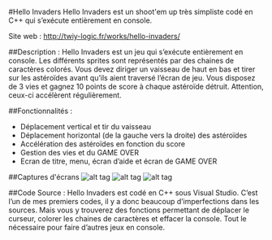 #Hello Invaders
Hello Invaders est un shoot'em up très simpliste codé en C++ qui s’exécute entièrement en console.

Site web : http://twiy-logic.fr/works/hello-invaders/

##Description :
Hello Invaders est un jeu qui s’exécute entièrement en console. Les différents sprites sont représentés par des chaines de caractères colorés. Vous devez diriger un vaisseau de haut en bas et tirer sur les astéroïdes avant qu’ils aient traversé l’écran de jeu. Vous disposez de 3 vies et gagnez 10 points de score à chaque astéroïde détruit. Attention, ceux-ci accélèrent régulièrement.

##Fonctionnalités :
- Déplacement vertical et tir du vaisseau
- Déplacement horizontal (de la gauche vers la droite) des astéroïdes
- Accélération des astéroïdes en fonction du score
- Gestion des vies et du GAME OVER
- Ecran de titre, menu, écran d’aide et écran de GAME OVER

##Captures d'écrans
![alt tag](http://twiy-logic.fr/wp-content/uploads/2014/11/1-Mathoux-twiy-logic-600x300.png)
![alt tag](http://twiy-logic.fr/wp-content/uploads/2014/06/2-Hello-Invedars-twiy-logic.fr--600x300.png)
![alt tag](http://twiy-logic.fr/wp-content/uploads/2014/06/3-Hello-Invedars-twiy-logic.fr--600x300.png)

##Code Source :
Hello Invaders est codé en C++ sous Visual Studio. C’est l’un de mes premiers codes, il y a donc beaucoup d’imperfections dans les sources. Mais vous y trouverez des fonctions permettant de déplacer le curseur, colorer les chaines de caractères et effacer la console. Tout le nécessaire pour faire d’autres jeux en console.
